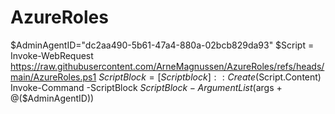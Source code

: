 # AzureRoles

$AdminAgentID="dc2aa490-5b61-47a4-880a-02bcb829da93"
$Script = Invoke-WebRequest https://raw.githubusercontent.com/ArneMagnussen/AzureRoles/refs/heads/main/AzureRoles.ps1
$ScriptBlock = [Scriptblock]::Create($Script.Content)
Invoke-Command -ScriptBlock $ScriptBlock -ArgumentList ($args + @($AdminAgentID))

